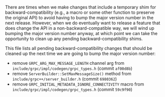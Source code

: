 There are times when we make changes that include a temporary shim for
backward-compatibility (e.g., a macro or some other function to preserve
the original API) to avoid having to bump the major version number in
the next release.  However, when we do eventually want to release a
feature that does change the API in a non-backward-compatible way, we
will wind up bumping the major version number anyway, at which point we
can take the opportunity to clean up any pending backward-compatibility
shims.

This file lists all pending backward-compatibility changes that should
be cleaned up the next time we are going to bump the major version
number:

- remove `GRPC_ARG_MAX_MESSAGE_LENGTH` channel arg from
  `include/grpc/impl/codegen/grpc_types.h` (commit `af00d8b`)
- remove `ServerBuilder::SetMaxMessageSize()` method from
  `include/grpc++/server_builder.h` (commit `6980362`)
- remove `GRPC_INITIAL_METADATA_IGNORE_CONNECTIVITY` macro from
  `include/grpc/impl/codegen/grpc_types.h` (commit `59c9f90`)
